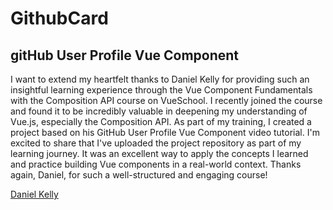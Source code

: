 # GithubCard
## gitHub User Profile Vue Component

I want to extend my heartfelt thanks to Daniel Kelly for providing such an insightful learning experience through the Vue Component Fundamentals with the Composition API course on VueSchool. I recently joined the course and found it to be incredibly valuable in deepening my understanding of Vue.js, especially the Composition API. As part of my training, I created a project based on his GitHub User Profile Vue Component video tutorial. I'm excited to share that I've uploaded the project repository as part of my learning journey. It was an excellent way to apply the concepts I learned and practice building Vue components in a real-world context. Thanks again, Daniel, for such a well-structured and engaging course!

[Daniel Kelly](https://github.com/danielkellyio)